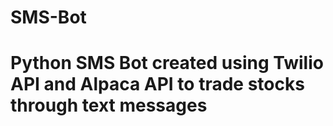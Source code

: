 # SMS-Bot

# Python SMS Bot created using Twilio API and Alpaca API to trade stocks through text messages

